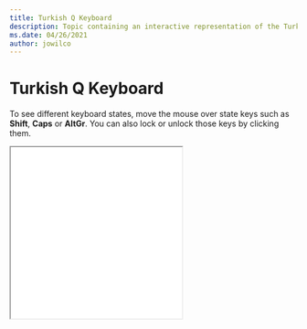 ```yaml
--- 
title: Turkish Q Keyboard 
description: Topic containing an interactive representation of the Turkish Q Keyboard 
ms.date: 04/26/2021 
author: jowilco 
--- 
```

 
# Turkish Q Keyboard 
 
To see different keyboard states, move the mouse over state keys such as **Shift**, **Caps** or **AltGr**. You can also lock or unlock those keys by clicking them. 
 
<iframe src="kbdtuq.html" height="300"></iframe> 
